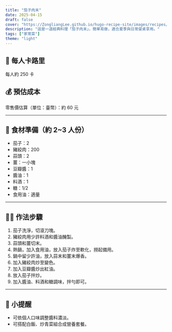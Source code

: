```yaml
---
title: "茄子肉末"
date: 2025-04-15
draft: false
cover: "https://ZongliangLee.github.io/hugo-recipe-site/images/recipes/茄子肉末.jpg"
description: "這是一道經典料理「茄子肉末」，簡單易做，適合夏季與日常餐桌享用。"
tags: ["家常菜"]
theme: "light"
---
```


## 🥄 每人卡路里  
每人約 250 卡

## 💰 預估成本  
零售價估算（單位：臺幣）：約 60 元

---

## 🧾 食材準備（約 2~3 人份）

- 茄子：2
- 豬絞肉：200
- 蒜頭：2
- 薑：一小塊
- 豆瓣醬：1
- 醬油：1
- 料酒：1
- 糖：1/2
- 食用油：適量

---

## 👩‍🍳 作法步驟

1. 茄子洗淨，切滾刀塊。
2. 豬絞肉用少許料酒和醬油醃製。
3. 蒜頭和薑切末。
4. 熱鍋，加入食用油，放入茄子炸至軟化，撈起備用。
5. 鍋中留少許油，放入蒜末和薑末爆香。
6. 加入豬絞肉炒至變色。
7. 加入豆瓣醬炒出紅油。
8. 放入茄子拌炒。
9. 加入醬油、料酒和糖調味，拌勻即可。

---

## 📝 小提醒

- 可依個人口味調整醬料濃淡。
- 可搭配白飯、炒青菜組合成營養套餐。
